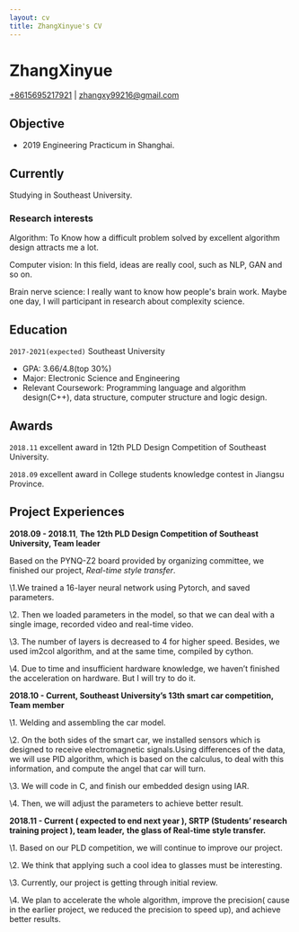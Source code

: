 ```yaml
---
layout: cv
title: ZhangXinyue's CV
---
```

# ZhangXinyue


<div id="webaddress">
<a href="isaac@applesdofall.org">+8615695217921</a>
| <a href="http://en.wikipedia.org/wiki/Isaac_Newton">zhangxy99216@gmail.com</a>
</div>

## Objective

- 2019 Engineering Practicum in Shanghai.

## Currently

Studying in Southeast University.

### Research interests

Algorithm: To Know how a difficult problem solved by excellent algorithm design attracts me a lot.

Computer vision: In this field, ideas are really cool, such as NLP, GAN and so on.

Brain nerve science: I really want to know how people's brain work. Maybe one day, I will participant in research about complexity science.


## Education

`2017-2021(expected)`
Southeast University

- GPA: 3.66/4.8(top 30%)
- Major: Electronic Science and Engineering
- Relevant Coursework: Programming language and algorithm design(C++), data structure, computer structure and logic design.


## Awards

`2018.11`
 excellent award in 12th PLD Design Competition of Southeast University.

`2018.09`
excellent award in College students knowledge contest in Jiangsu Province.

## Project Experiences

**2018.09 - 2018.11**, **The 12th PLD Design Competition of Southeast University, Team leader**


Based on the PYNQ-Z2 board provided by organizing committee, we finished our project, *Real-time style transfer*.

\1.We trained a 16-layer neural network using Pytorch, and saved parameters. 

\2. Then we loaded parameters in the model, so that we can deal with a single image, recorded video and real-time video.

\3. The number of layers is decreased to 4 for higher speed. Besides, we used im2col algorithm, and at the same time, compiled by cython.

\4. Due to time and insufficient hardware knowledge, we haven’t finished the acceleration on hardware. But I will try to do it.

**2018.10 - Current, Southeast University’s 13th smart car competition, Team member**
  
  
  \1. Welding and assembling the car model.

  \2. On the both sides of the smart car, we installed sensors which is designed to receive electromagnetic signals.Using differences of the data, we will use PID algorithm, which is based on the calculus, to deal with this information, and compute the angel that car will turn.

  \3. We will code in C, and finish our embedded design using IAR.

  \4. Then, we will adjust the parameters to achieve better result.
  
  
  **2018.11 - Current ( expected to end next year ), SRTP (Students’ research training project ), team leader,** **the glass of Real-time style transfer.**
   
   \1. Based on our PLD competition, we will continue to improve our project.

  \2. We think that applying such a cool idea to glasses must be interesting.

  \3. Currently, our project is getting through initial review.

  \4. We plan to accelerate the whole algorithm, improve the precision( cause in the earlier project, we reduced the precision to speed up), and achieve better results.
